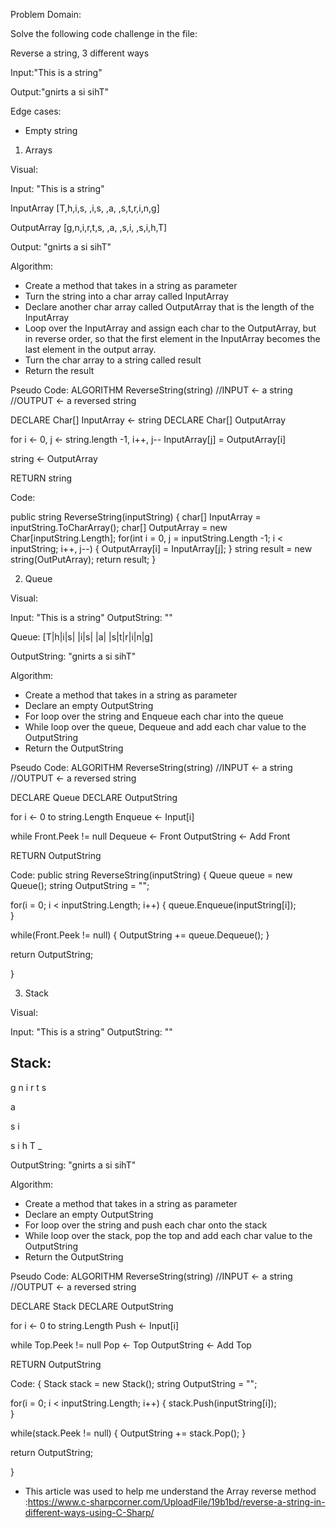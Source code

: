 Problem Domain: 

Solve the following code challenge in the file:

Reverse a string, 3 different ways

Input:"This is a string"

Output:"gnirts a si sihT"

Edge cases:
- Empty string

1. Arrays

Visual:

Input: "This is a string" 

InputArray
[T,h,i,s, ,i,s, ,a, ,s,t,r,i,n,g]

OutputArray
[g,n,i,r,t,s, ,a, ,s,i, ,s,i,h,T]

Output: "gnirts a si sihT"

Algorithm:
- Create a method that takes in a string as parameter 
- Turn the string into a char array called InputArray
- Declare another char array called OutputArray that is the length of the InputArray
- Loop over the InputArray and assign each char to the OutputArray, but in reverse order, so that the first element in the InputArray becomes the last element in the output array. 
- Turn the char array to a string called result
- Return the result

Pseudo Code:
ALGORITHM ReverseString(string)
//INPUT <- a string
//OUTPUT <- a reversed string

DECLARE Char[] InputArray <- string
DECLARE Char[] OutputArray

for i <- 0, j <- string.length -1, i++, j--
	InputArray[j] = OutputArray[i]

string <- OutputArray

RETURN string

Code:

public string ReverseString(inputString)
{
  char[] InputArray = inputString.ToCharArray();
  char[] OutputArray = new Char[inputString.Length];
  for(int i = 0, j = inputString.Length -1; i < inputString; i++, j--)
  {
     OutputArray[i] = InputArray[j];
  }
  string result = new string(OutPutArray);
  return result;
}

2. Queue

Visual:

Input: "This is a string" 
OutputString: ""

Queue:
[T|h|i|s| |i|s| |a| |s|t|r|i|n|g]

OutputString: "gnirts a si sihT"

Algorithm:
- Create a method that takes in a string as parameter
- Declare an empty OutputString
- For loop over the string and Enqueue each char into the queue
- While loop over the queue, Dequeue and add each char value to the OutputString
- Return the OutputString

Pseudo Code:
ALGORITHM ReverseString(string)
//INPUT <- a string
//OUTPUT <- a reversed string

DECLARE Queue
DECLARE OutputString 

for i <- 0 to string.Length
   Enqueue <- Input[i]

while Front.Peek != null
   Dequeue <- Front
   OutputString <- Add Front

RETURN OutputString 

Code:
public string ReverseString(inputString)
{
  Queue queue = new Queue(); 
  string OutputString = "";
  
  for(i = 0; i < inputString.Length; i++)
  {
    queue.Enqueue(inputString[i]);  
  }
  
  while(Front.Peek != null)
  {
    OutputString += queue.Dequeue(); 
  }
  
  return OutputString;

}


3. Stack

Visual:

Input: "This is a string" 
OutputString: ""

Stack:
-
g
n
i
r
t
s
 
a
 
s
i
 
s
i
h
T
_

OutputString: "gnirts a si sihT"

Algorithm:
- Create a method that takes in a string as parameter
- Declare an empty OutputString
- For loop over the string and push each char onto the stack 
- While loop over the stack, pop the top and add each char value to the OutputString
- Return the OutputString

Pseudo Code:
ALGORITHM ReverseString(string)
//INPUT <- a string
//OUTPUT <- a reversed string

DECLARE Stack
DECLARE OutputString 

for i <- 0 to string.Length
   Push <- Input[i]

while Top.Peek != null
   Pop <- Top
   OutputString <- Add Top

RETURN OutputString 

Code:
{
  Stack stack = new Stack(); 
  string OutputString = "";
  
  for(i = 0; i < inputString.Length; i++)
  {
    stack.Push(inputString[i]);  
  }
  
  while(stack.Peek != null)
  {
    OutputString += stack.Pop(); 
  }
  
  return OutputString;

}

* This article was used to help me understand the Array reverse method :https://www.c-sharpcorner.com/UploadFile/19b1bd/reverse-a-string-in-different-ways-using-C-Sharp/
